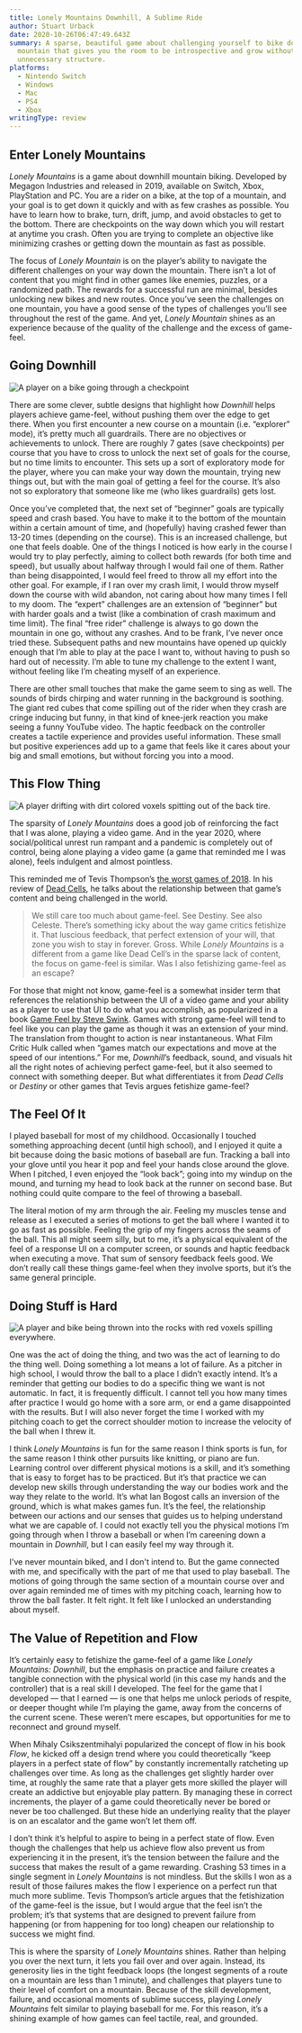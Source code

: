 ```yaml
---
title: Lonely Mountains Downhill, A Sublime Ride
author: Stuart Urback
date: 2020-10-26T06:47:49.643Z
summary: A sparse, beautiful game about challenging yourself to bike down a
  mountain that gives you the room to be introspective and grow without
  unnecessary structure.
platforms:
  - Nintendo Switch
  - Windows
  - Mac
  - PS4
  - Xbox
writingType: review
---
```

## Enter Lonely Mountains

*Lonely Mountains* is a game about downhill mountain biking.  Developed by Megagon Industries and released in 2019, available on Switch, Xbox, PlayStation and PC.  You are a rider on a bike, at the top of a mountain, and your goal is to get down it quickly and with as few crashes as possible.  You have to learn how to brake, turn, drift, jump, and avoid obstacles to get to the bottom. There are checkpoints on the way down which you will restart at anytime you crash. Often you are trying to complete an objective like minimizing crashes or getting down the mountain as fast as possible.

The focus of *Lonely Mountain* is on the player’s ability to navigate the different challenges on your way down the mountain. There isn’t a lot of content that you might find in other games like enemies, puzzles, or a randomized path.  The rewards for a successful run are minimal, besides unlocking new bikes and new routes.  Once you’ve seen the challenges on one mountain, you have a good sense of the types of challenges you’ll see throughout the rest of the game.  And yet, *Lonely Mountain* shines as an experience because of the quality of the challenge and the excess of game-feel.

## Going Downhill

![A player on a bike going through a checkpoint](/static/img/checkpoint.webp "Checkpoint")

There are some clever, subtle designs that highlight how *Downhill* helps players achieve game-feel, without pushing them over the edge to get there.  When you first encounter a new course on a mountain (i.e. “explorer” mode), it’s pretty much all guardrails.  There are no objectives or achievements to unlock.  There are roughly 7 gates (save checkpoints) per course that you have to cross to unlock the next set of goals for the course, but no time limits to encounter.  This sets up a sort of exploratory mode for the player, where you can make your way down the mountain, trying new things out, but with the main goal of getting a feel for the course.  It’s also not so exploratory that someone like me (who likes guardrails) gets lost. 

Once you’ve completed that, the next set of “beginner” goals are typically speed and crash based.  You have to make it to the bottom of the mountain within a certain amount of time, and (hopefully) having crashed fewer than 13-20 times (depending on the course).  This is an increased challenge, but one that feels doable.  One of the things I noticed is how early in the course I would try to play perfectly, aiming to collect both rewards (for both time and speed), but usually about halfway through I would fail one of them.  Rather than being disappointed, I would feel freed to throw all my effort into the other goal.  For example, if I ran over my crash limit, I would throw myself down the course with wild abandon, not caring about how many times I fell to my doom.  The “expert” challenges are an extension of “beginner” but with harder goals and a twist (like a combination of crash maximum and time limit).  The final “free rider” challenge is always to go down the mountain in one go, without any crashes.  And to be frank, I’ve never once tried these.  Subsequent paths and new mountains have opened up quickly enough that I’m able to play at the pace I want to, without having to push so hard out of necessity.  I’m able to tune my challenge to the extent I want, without feeling like I’m cheating myself of an experience.

There are other small touches that make the game seem to sing as well.  The sounds of birds chirping and water running in the background is soothing.  The giant red cubes that come spilling out of the rider when they crash are cringe inducing but funny, in that kind of knee-jerk reaction you make seeing a funny YouTube video.  The haptic feedback on the controller creates a tactile experience and provides useful information.  These small but positive experiences add up to a game that feels like it cares about your big and small emotions, but without forcing you into a mood.

## This Flow Thing

![A player drifting with dirt colored voxels spitting out of the back tire.](/static/img/drift.webp "Drifting")

The sparsity of *Lonely Mountains* does a good job of reinforcing the fact that I was alone, playing a video game.  And in the year 2020, where social/political unrest run rampant and a pandemic is completely out of control, being alone playing a video game (a game that reminded me I was alone), feels indulgent and almost pointless.

This reminded me of Tevis Thompson’s [the worst games of 2018](https://tevisthompson.com/the-worst-games-of-2018/).  In his review of [Dead Cells](https://en.wikipedia.org/wiki/Dead_Cells), he talks about the relationship between that game’s content and being challenged in the world.  

> We still care too much about game-feel.  See Destiny.  See also Celeste.  There’s something icky about the way game critics fetishize it.  That luscious feedback, that perfect extension of your will, that zone you wish to stay in forever.  Gross.
> While *Lonely Mountains* is a different from a game like Dead Cell’s in the sparse lack of content, the focus on game-feel is similar.  Was I also fetishizing game-feel as an escape? 

For those that might not know, game-feel is a somewhat insider term that references the relationship between the UI of a video game and your ability as a player to use that UI to do what you accomplish, as popularized in a book [Game Feel by Steve Swink](https://www.amazon.com/Game-Feel-Designers-Sensation-Kaufmann/dp/0123743281).  Games with strong game-feel will tend to feel like you can play the game as though it was an extension of your mind.  The translation from thought to action is near instantaneous.  What Film Critic Hulk called when “games match our expectations and move at the speed of our intentions.”  For me, *Downhill*’s feedback, sound, and visuals hit all the right notes of achieving perfect game-feel, but it also seemed to connect with something deeper.  But what differentiates it from *Dead Cells* or *Destiny* or other games that Tevis argues fetishize game-feel? 

## The Feel Of It

I played baseball for most of my childhood.  Occasionally I touched something approaching decent (until high school), and I enjoyed it quite a bit because doing the basic motions of baseball are fun.  Tracking a ball into your glove until you hear it pop and feel your hands close around the glove.  When I pitched, I even enjoyed the “look back”; going into my windup on the mound, and turning my head to look back at the runner on second base.  But nothing could quite compare to the feel of throwing a baseball.  

The literal motion of my arm through the air.  Feeling my muscles tense and release as I executed a series of motions to get the ball where I wanted it to go as fast as possible.  Feeling the grip of my fingers across the seams of the ball.  This all might seem silly, but to me, it’s a physical equivalent of the feel of a response UI on a computer screen, or sounds and haptic feedback when executing a move.  That sum of sensory feedback feels good.  We don’t really call these things game-feel when they involve sports, but it’s the same general principle.  

## Doing Stuff is Hard

![A player and bike being thrown into the rocks with red voxels spilling everywhere.](/static/img/crash.webp "Crashing")

One was the act of doing the thing, and two was the act of learning to do the thing well.  Doing something a lot means a lot of failure.  As a pitcher in high school, I would throw the ball to a place I didn’t exactly intend.  It’s a reminder that getting our bodies to do a specific thing we want is not automatic.  In fact, it is frequently difficult.  I cannot tell you how many times after practice I would go home with a sore arm, or end a game disappointed with the results.  But I will also never forget the time I worked with my pitching coach to get the correct shoulder motion to increase the velocity of the ball when I threw it.  

I think *Lonely Mountains* is fun for the same reason I think sports is fun, for the same reason I think other pursuits like knitting, or piano are fun.  Learning control over different physical motions is a skill, and it’s something that is easy to forget has to be practiced.  But it’s that practice we can develop new skills through understanding the way our bodies work and the way they relate to the world.  It’s what Ian Bogost calls an inversion of the ground, which is what makes games fun.  It’s the feel, the relationship between our actions and our senses that guides us to helping understand what we are capable of.  I could not exactly tell you the physical motions I’m going through when I throw a baseball or when I’m careening down a mountain in *Downhill*, but I can easily feel my way through it.

I've never mountain biked, and I don't intend to.  But the game connected with me, and specifically with the part of me that used to play baseball.  The motions of going through the same section of a mountain course over and over again reminded me of times with my pitching coach, learning how to throw the ball faster.  It felt right.  It felt like I unlocked an understanding about myself.

## The Value of Repetition and Flow

It’s certainly easy to fetishize the game-feel of a game like *Lonely Mountains: Downhill*, but the emphasis on practice and failure creates a tangible connection with the physical world (in this case my hands and the controller) that is a real skill I developed. The feel for the game that I developed — that I earned — is one that helps me unlock periods of respite, or deeper thought while I’m playing the game, away from the concerns of the current scene. These weren’t mere escapes, but opportunities for me to reconnect and ground myself. 

When Mihaly Csikszentmihalyi popularized the concept of flow in his book *Flow*, he kicked off a design trend where you could theoretically “keep players in a perfect state of flow” by constantly incrementally ratcheting up challenges over time.  As long as the challenges get slightly harder over time, at roughly the same rate that a player gets more skilled the player will create an addictive but enjoyable play pattern.  By managing these in correct increments, the player of a game could theoretically never be bored or never be too challenged.  But these hide an underlying reality that the player is on an escalator and the game won’t let them off.  

I don’t think it’s helpful to aspire to being in a perfect state of flow.  Even though the challenges that help us achieve flow also prevent us from experiencing it in the present, it’s the tension between the failure and the success that makes the result of a game rewarding.  Crashing 53 times in a single segment in *Lonely Mountains* is not mindless.  But the skills I won as a result of those failures makes the flow I experience on a perfect run that much more sublime. Tevis Thompson’s article argues that the fetishization of the game-feel is the issue, but I would argue that the feel isn’t the problem; it’s that systems that are designed to prevent failure from happening (or from happening for too long) cheapen our relationship to success we might find.

This is where the sparsity of *Lonely Mountains* shines.  Rather than helping you over the next turn, it lets you fail over and over again.  Instead, its generosity lies in the tight feedback loops (the longest segments of a route on a mountain are less than 1 minute), and challenges that players tune to their level of comfort on a mountain.  Because of the skill development, failure, and occasional moments of sublime success, playing *Lonely Mountains* felt similar to playing baseball for me.  For this reason, it’s a shining example of how games can feel tactile, real, and grounded.
